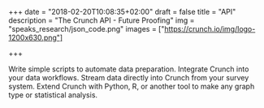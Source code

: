 +++
date = "2018-02-20T10:08:35+02:00"
draft = false
title = "API"
description = "The Crunch API - Future Proofing"
img = "speaks_research/json_code.png"
images = ["https://crunch.io/img/logo-1200x630.png"]


+++

 Write simple scripts to automate data preparation.  Integrate Crunch into your data workflows. Stream data directly into Crunch from your survey system.  Extend Crunch with Python, R, or another tool to make any graph type or statistical analysis.
